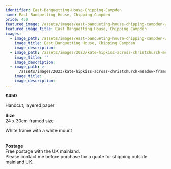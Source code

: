 ```yaml
---
identifier: East-Banquetting-House-Chipping-Campden
name: East Banquetting House, Chipping Campden
price: 450
featured_image: /assets/images/east-banqueting-house-chipping-campden-ws.jpg
featured_image_title: East Banquetting House, Chipping Campden
images:
  - image_path: /assets/images/east-banqueting-house-chipping-campden-ws-1.jpg
    image_title: East Banquetting House, Chipping Campden
    image_description:
  - image_path: /assets/images/2023/kate-hipkiss-across-christchurch-meadow-framed-ws.jpg
    image_title: ''
    image_description:
  - image_path: >-
      /assets/images/2023/kate-hipkiss-across-christchurch-meadow-framed-side-view-ws.jpg
    image_title:
    image_description:
---
```

**£450**

Handcut, layered paper

**Size**<br>24 x 30cm framed size

White frame with a white mount

<br>**Postage**<br>Free postage with the UK mainland.<br>Please contact me before purchase for a quote for shipping outside mainland UK.